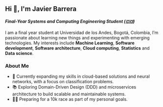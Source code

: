 ## Hi 👋, I'm Javier Barrera
#### *Final-Year Systems and Computing Engineering Student (🇨🇴)* 

I am a final year student at Universidad de los Andes, Bogotá, Colombia, I’m passionate about learning new things and experimenting with emerging technologies. My interests include **Machine Learning**, **Software development**, **Software architecture**, **Cloud computing**, **Statistics** and **Data science**.

### About Me

- 🌱 Currently expanding my skills in cloud-based solutions and neural networks, with a focus on classification problems.
- 📚 Exploring Domain-Driven Design (DDD) and microservices architecture to build scalable and maintainable systems.
- 🏃‍♀️ Preparing for a 10k race as part of my personal goals.
